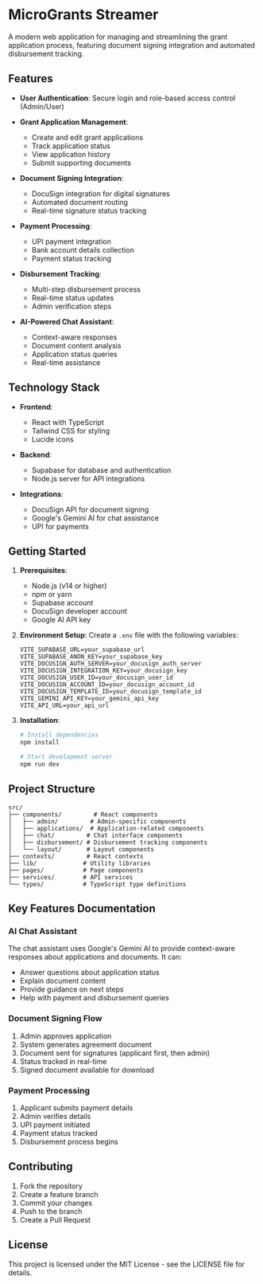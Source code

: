 # MicroGrants Streamer

A modern web application for managing and streamlining the grant application process, featuring document signing integration and automated disbursement tracking.

## Features

- **User Authentication**: Secure login and role-based access control (Admin/User)
- **Grant Application Management**:
  - Create and edit grant applications
  - Track application status
  - View application history
  - Submit supporting documents
  
- **Document Signing Integration**:
  - DocuSign integration for digital signatures
  - Automated document routing
  - Real-time signature status tracking
  
- **Payment Processing**:
  - UPI payment integration
  - Bank account details collection
  - Payment status tracking
  
- **Disbursement Tracking**:
  - Multi-step disbursement process
  - Real-time status updates
  - Admin verification steps
  
- **AI-Powered Chat Assistant**:
  - Context-aware responses
  - Document content analysis
  - Application status queries
  - Real-time assistance

## Technology Stack

- **Frontend**:
  - React with TypeScript
  - Tailwind CSS for styling
  - Lucide icons
  
- **Backend**:
  - Supabase for database and authentication
  - Node.js server for API integrations
  
- **Integrations**:
  - DocuSign API for document signing
  - Google's Gemini AI for chat assistance
  - UPI for payments
  
## Getting Started

1. **Prerequisites**:
   - Node.js (v14 or higher)
   - npm or yarn
   - Supabase account
   - DocuSign developer account
   - Google AI API key

2. **Environment Setup**:
   Create a `.env` file with the following variables:
   ```env
   VITE_SUPABASE_URL=your_supabase_url
   VITE_SUPABASE_ANON_KEY=your_supabase_key
   VITE_DOCUSIGN_AUTH_SERVER=your_docusign_auth_server
   VITE_DOCUSIGN_INTEGRATION_KEY=your_docusign_key
   VITE_DOCUSIGN_USER_ID=your_docusign_user_id
   VITE_DOCUSIGN_ACCOUNT_ID=your_docusign_account_id
   VITE_DOCUSIGN_TEMPLATE_ID=your_docusign_template_id
   VITE_GEMINI_API_KEY=your_gemini_api_key
   VITE_API_URL=your_api_url
   ```

3. **Installation**:
   ```bash
   # Install dependencies
   npm install

   # Start development server
   npm run dev
   ```

## Project Structure

```
src/
├── components/         # React components
│   ├── admin/         # Admin-specific components
│   ├── applications/  # Application-related components
│   ├── chat/         # Chat interface components
│   ├── disbursement/ # Disbursement tracking components
│   └── layout/       # Layout components
├── contexts/         # React contexts
├── lib/             # Utility libraries
├── pages/           # Page components
├── services/        # API services
└── types/           # TypeScript type definitions
```

## Key Features Documentation

### AI Chat Assistant
The chat assistant uses Google's Gemini AI to provide context-aware responses about applications and documents. It can:
- Answer questions about application status
- Explain document content
- Provide guidance on next steps
- Help with payment and disbursement queries

### Document Signing Flow
1. Admin approves application
2. System generates agreement document
3. Document sent for signatures (applicant first, then admin)
4. Status tracked in real-time
5. Signed document available for download

### Payment Processing
1. Applicant submits payment details
2. Admin verifies details
3. UPI payment initiated
4. Payment status tracked
5. Disbursement process begins

## Contributing

1. Fork the repository
2. Create a feature branch
3. Commit your changes
4. Push to the branch
5. Create a Pull Request

## License

This project is licensed under the MIT License - see the LICENSE file for details. 
